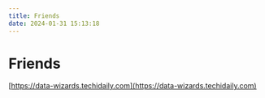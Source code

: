 ```yaml
---
title: Friends
date: 2024-01-31 15:13:18
---
```


# Friends

[https://data-wizards.techidaily.com](https://data-wizards.techidaily.com)